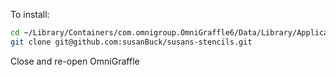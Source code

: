 To install:

```bash
cd ~/Library/Containers/com.omnigroup.OmniGraffle6/Data/Library/Application Support/The Omni Group/OmniGraffle/Stencils
git clone git@github.com:susanBuck/susans-stencils.git
```

Close and re-open OmniGraffle
